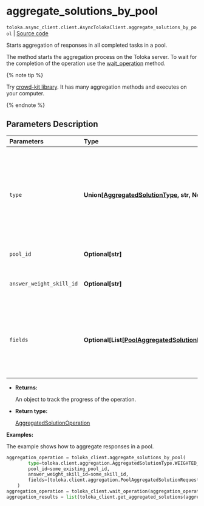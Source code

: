 # aggregate_solutions_by_pool
`toloka.async_client.client.AsyncTolokaClient.aggregate_solutions_by_pool` | [Source code](https://github.com/Toloka/toloka-kit/blob/v1.1.2/src/client/__init__.py#L0)

Starts aggregation of responses in all completed tasks in a pool.


The method starts the aggregation process on the Toloka server. To wait for the completion of the operation use the [wait_operation](toloka.client.TolokaClient.wait_operation.md) method.

{% note tip %}

Try [crowd-kit library](https://toloka.ai/en/docs/crowd-kit). It has many aggregation methods and executes on your computer.

{% endnote %}

## Parameters Description

| Parameters | Type | Description |
| :----------| :----| :-----------|
`type`|**Union\[[AggregatedSolutionType](toloka.client.aggregation.AggregatedSolutionType.md), str, None\]**|<p>Aggregation model:</p> <ul> <li>`WEIGHTED_DYNAMIC_OVERLAP` — [Aggregation](https://toloka.ai/en/docs/guide/concepts/result-aggregation#aggr-by-skill) based on Tolokers&#x27; skill in a pool with a dynamic overlap.</li> <li>`DAWID_SKENE` — [Dawid-Skene aggregation model](https://toloka.ai/en/docs/guide/concepts/result-aggregation#dawid-skene). It is used in pools without a dynamic overlap.</li> </ul>
`pool_id`|**Optional\[str\]**|<p>The ID of the pool.</p>
`answer_weight_skill_id`|**Optional\[str\]**|<p>The ID of the skill that determines the weight of the Toloker&#x27;s responses.</p>
`fields`|**Optional\[List\[[PoolAggregatedSolutionRequest.Field](toloka.client.aggregation.PoolAggregatedSolutionRequest.Field.md)\]\]**|<p>Output data fields to aggregate. For the best results, each of these fields should have limited number of response options. If the `DAWID_SKENE` aggregation type is selected, you can only specify one value.</p>

* **Returns:**

  An object to track the progress of the operation.

* **Return type:**

  [AggregatedSolutionOperation](toloka.client.operations.AggregatedSolutionOperation.md)

**Examples:**

The example shows how to aggregate responses in a pool.

```python
aggregation_operation = toloka_client.aggregate_solutions_by_pool(
        type=toloka.client.aggregation.AggregatedSolutionType.WEIGHTED_DYNAMIC_OVERLAP,
        pool_id=some_existing_pool_id,
        answer_weight_skill_id=some_skill_id,
        fields=[toloka.client.aggregation.PoolAggregatedSolutionRequest.Field(name='result')]
    )
aggregation_operation = toloka_client.wait_operation(aggregation_operation)
aggregation_results = list(toloka_client.get_aggregated_solutions(aggregation_operation.id))
```
